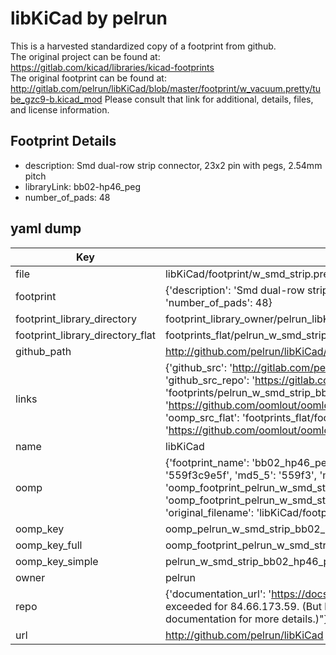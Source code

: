 # libKiCad by pelrun  
This is a harvested standardized copy of a footprint from github.  
The original project can be found at:  
https://gitlab.com/kicad/libraries/kicad-footprints  
The original footprint can be found at:
http://gitlab.com/pelrun/libKiCad/blob/master/footprint/w_vacuum.pretty/tube_gzc9-b.kicad_mod
Please consult that link for additional, details, files, and license information.  
## Footprint Details
* description: Smd dual-row strip connector, 23x2 pin with pegs, 2.54mm pitch  
* libraryLink: bb02-hp46_peg  
* number_of_pads: 48  
## yaml dump  
| Key | Value |  
| --- | --- |  
| file | libKiCad/footprint/w_smd_strip.pretty/bb02-hp46_peg.kicad_mod |  
| footprint | {'description': 'Smd dual-row strip connector, 23x2 pin with pegs, 2.54mm pitch', 'libraryLink': 'bb02-hp46_peg', 'number_of_pads': 48} |  
| footprint_library_directory | footprint_library_owner/pelrun_libKiCad |  
| footprint_library_directory_flat | footprints_flat/pelrun_w_smd_strip_bb02_hp46_peg/working |  
| github_path | http://github.com/pelrun/libKiCad/blob/master/footprint/w_smd_strip.pretty/bb02-hp46_peg.kicad_mod |  
| links | {'github_src': 'http://gitlab.com/pelrun/libKiCad/blob/master/footprint/w_vacuum.pretty/tube_gzc9-b.kicad_mod', 'github_src_repo': 'https://gitlab.com/kicad/libraries/kicad-footprints', 'oomp_bot': 'footprints/pelrun_w_smd_strip_bb02_hp46_peg/working', 'oomp_bot_github': 'https://github.com/oomlout/oomlout_oomp_footprint_bot/tree/main/footprints/pelrun_w_smd_strip_bb02_hp46_peg/working', 'oomp_src_flat': 'footprints_flat/footprints_flat/pelrun_w_smd_strip_bb02_hp46_peg/working', 'oomp_src_flat_github': 'https://github.com/oomlout/oomlout_oomp_footprint_src/tree/main/footprints_flat/pelrun_w_smd_strip_bb02_hp46_peg/working'} |  
| name | libKiCad |  
| oomp | {'footprint_name': 'bb02_hp46_peg', 'library_name': 'w_smd_strip', 'md5': '559f3c9e5f10e87767c7203f765509e7', 'md5_10': '559f3c9e5f', 'md5_5': '559f3', 'md5_6': '559f3c', 'oomp_key': 'oomp_pelrun_w_smd_strip_bb02_hp46_peg', 'oomp_key_extra': 'oomp_footprint_pelrun_w_smd_strip_bb02_hp46_peg', 'oomp_key_full': 'oomp_footprint_pelrun_w_smd_strip_bb02_hp46_peg_559f3c', 'oomp_key_simple': 'pelrun_w_smd_strip_bb02_hp46_peg', 'original_filename': 'libKiCad/footprint/w_smd_strip.pretty/bb02-hp46_peg.kicad_mod', 'owner_name': 'pelrun'} |  
| oomp_key | oomp_pelrun_w_smd_strip_bb02_hp46_peg |  
| oomp_key_full | oomp_footprint_pelrun_w_smd_strip_bb02_hp46_peg |  
| oomp_key_simple | pelrun_w_smd_strip_bb02_hp46_peg |  
| owner | pelrun |  
| repo | {'documentation_url': 'https://docs.github.com/rest/overview/resources-in-the-rest-api#rate-limiting', 'message': "API rate limit exceeded for 84.66.173.59. (But here's the good news: Authenticated requests get a higher rate limit. Check out the documentation for more details.)"} |  
| url | http://github.com/pelrun/libKiCad |  


